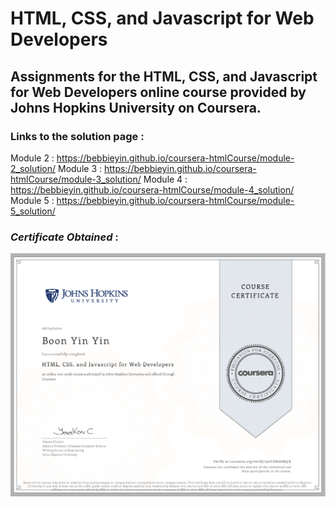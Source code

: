 # HTML, CSS, and Javascript for Web Developers
## Assignments for the HTML, CSS, and Javascript for Web Developers online course provided by Johns Hopkins University on Coursera. 

### Links to the solution page :
Module 2 : https://bebbieyin.github.io/coursera-htmlCourse/module-2_solution/
Module 3 : https://bebbieyin.github.io/coursera-htmlCourse/module-3_solution/
Module 4 : https://bebbieyin.github.io/coursera-htmlCourse/module-4_solution/
Module 5 : https://bebbieyin.github.io/coursera-htmlCourse/module-5_solution/

### ***Certificate Obtained*** : 
![Certificate](https://github.com/bebbieyin/coursera-htmlCourse/blob/master/Certificate.png)
